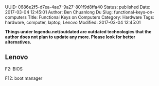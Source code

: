 UUID: 0686e2f5-d7ea-4ae7-9a27-801f9d8ffa40
Status: published
Date: 2017-03-04 12:45:01
Author: Ben Chuanlong Du
Slug: functional-keys-on-computers
Title: Functional Keys on Computers
Category: Hardware
Tags: hardware, computer, laptop, Lenovo
Modified: 2017-03-04 12:45:01

**Things under legendu.net/outdated are outdated technologies that the author does not plan to update any more. Please look for better alternatives.**

## Lenovo

F2: BIOS

F12: boot manager
